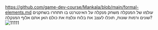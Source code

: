https://github.com/game-dev-course/Mankala/blob/main/formal-elements.md
עולמו של המנקלה 
משחק מנקלה על האינטרנט בו תתחרו בשחקנים שונים ורמות שונות, תוכלו לעצב את בלוח ונלצח את כולם
האן אתם אלוף המנקלה?
![11111](https://user-images.githubusercontent.com/74298257/226777191-6f59fe70-ae2a-4ea8-bbb6-06fb27545b31.png)
